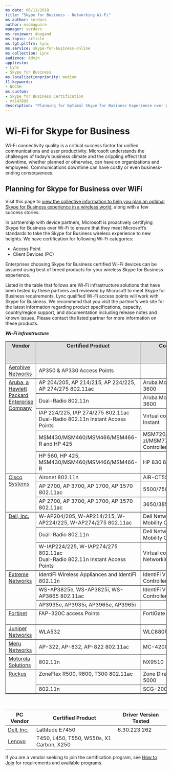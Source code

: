 ```yaml
---
ms.date: 06/11/2018
title: "Skype for Business - Networking Wi-Fi"
ms.author: serdars
author: msdmaguire
manager: serdars
ms.reviewer: dougand
ms.topic: article
ms.tgt.pltfrm: lync
ms.service: skype-for-business-online
ms.collection: Lync
audience: Admin
appliesto:
- Lync
- Skype for Business 
ms.localizationpriority: medium
f1.keywords:
- NOCSH
ms.custom:
- Skype for Business Certification
- mt147899
description: "Planning for Optimal Skype for Business Experience over Wi-Fi provides the collective information to help you plan an optimal Skype for Business experience in a wireless world."
---
```


# Wi-Fi for Skype for Business
Wi-Fi connectivity quality is a critical success factor for unified communications and user productivity. Microsoft understands the challenges of today’s business climate and the crippling effect that downtime, whether planned or otherwise, can have on organizations and employees. Communications downtime can have costly or even business-ending consequences.

## Planning for Skype for Business over WiFi
Visit this page to [view the collective information to help you plan an optimal Skype for Business experience in a wireless world](plan-wifi.md), along with a few success stories.

In partnership with device partners, Microsoft is proactively certifying Skype for Business over Wi-Fi to ensure that they meet Microsoft’s standards to take the Skype for Business wireless experience to new heights. We have certification for following Wi-Fi categories:
- Access Point
- Client Devices (PC)

Enterprises choosing Skype for Business certified Wi-Fi devices can be assured using best of breed products for your wireless Skype for Business experience.

Listed in the table that follows are Wi-Fi infrastructure solutions that have been tested by these partners and reviewed by Microsoft to meet Skype for Business requirements. Lync qualified Wi-Fi access points will work with Skype for Business. We recommend that you visit the partner’s web site for the latest information regarding product specifications, capacity, country/region support, and documentation including release notes and known issues. Please contact the listed partner for more information on these products.

 ***Wi-Fi Infrastructure***
<table border="1" cellpadding="5" cellspacing="" class="grid">
    <colgroup>
        <col width="83" />
        <col width="236" />
        <col width="306" />
        <col width="103" />
    </colgroup>
    <thead>
        <tr bgcolor="#DEDEDE">
            <td align="center" valign="top"><strong>Vendor</strong></td>
            <td align="center" valign="top"><strong>Certified Product</strong></td>
            <td align="center" valign="top"><strong>Controller Used</strong></td>
            <td align="center" valign="top"><strong>Firmware Version Tested</strong></td>
        </tr>
    </thead>
    <tbody>
        <tr>
            <td><a href="http://www.aerohive.com/products/access-points">Aerohive Networks</a></td>
            <td>AP350 &amp; AP330 Access Points</td>
            <td> </td>
            <td>HiveOS 6.4r1</td>
        </tr>
        <tr align="left" valign="top">
            <td rowspan="5"><a href="https://www.arubanetworks.com/">Aruba, a Hewlett Packard Enterprise Company</a></td>
            <td>AP 204/205, AP 214/215, AP 224/225, AP 274/275 802.11ac</td>
            <td>Aruba Mobility Controller 3600</td>
            <td>AOS 6.4.2.0</td>
        </tr>
        <tr>
            <td>Dual-Radio 802.11n</td>
            <td>Aruba Mobility Controller 3600</td>
            <td>AOS 6.1.3.2</td>
        </tr>
        <tr>
            <td>IAP 224/225, IAP 274/275 802.11ac<br />Dual-Radio 802.11n Instant Access Points</td>
            <td>Virtual controller for Aruba Instant</td>
            <td>4.0.0.7</td>
        </tr>
        <tr>
            <td>MSM430/MSM460/MSM466/MSM466-R and HP 425</td>
            <td>MSM720/MSM760/MSM765 zl/MSM775 zl Wireless LAN Controllers</td>
            <td>6.0.1.1</td>
        </tr>
        <tr>
            <td>HP 560, HP 425, MSM430/MSM460/MSM466/MSM466-R</td>
            <td>HP 830 8G</td>
            <td>3507P26</td>
        </tr>
        <tr align="left" valign="top">
            <td rowspan="3"><a href="https://support.ruckuswireless.com/">Cisco Systems</a></td>
            <td>Aironet 802.11n</td>
            <td>AIR-CT5508-K9</td>
            <td>SW 7.6</td>
        </tr>
        <tr>
            <td>AP 2700, AP 3700, AP 1700, AP 1570 802.11ac</td>
            <td>5500/7500/8500/WiSM2</td>
            <td>AireOS 8.0.100.0</td>
        </tr>
        <tr>
            <td>AP 2700, AP 3700, AP 1700, AP 1570 802.11ac</td>
            <td>3650/3850/5760</td>
            <td>IOS-XE 03.07.00E</td>
        </tr>
        <tr align="left" valign="top">
            <td rowspan="3"><a href="https://www.dell.com/us/business/p/powerconnect-w-series?~ck=anav">Dell, Inc.</a></td>
            <td>W-AP204/205, W-AP214/215, W-AP224/225, W-AP274/275 802.11ac</td>
            <td>Dell Networking W-Series Mobility Controller W-3600</td>
            <td>AOS 6.4.2.0 and higher</td>
        </tr>
        <tr>
            <td>Dual-Radio 802.11n</td>
            <td>Dell Networking W-Series Mobility Controller W-3601</td>
            <td>AOS 6.1.3.2 and higher</td>
        </tr>
        <tr>
            <td>W-IAP224/225, W-IAP274/275 802.11ac<br />Dual-Radio 802.11n Instant Access Points</td>
            <td>Virtual controller for Dell Networking W-Series Instant</td>
            <td>4.0.0.7 and higher</td>
        </tr>
        <tr align="left" valign="top">
            <td rowspan="3"><a href="https://www.extremenetworks.com/">Extreme Networks</a></td>
            <td>IdentiFi Wireless Appliances and IdentiFi 802.11n</td>
            <td>IdentiFi V2110 Virtual Controller on Vmware</td>
            <td>9.01.01.0228</td>
        </tr>
        <tr>
            <td>WS-AP3825e, WS-AP3825i, WS-AP3865 802.11ac</td>
            <td>IdentiFi V2110 Virtual Controller on Vmware</td>
            <td>09.12.01.0067</td>
        </tr>
        <tr>
            <td>AP3935e, AP3935i, AP3965e, AP3965i</td>
            <td> </td>
            <td> </td>
        </tr>
        <tr align="left" valign="top">
            <td><a href="https://www.fortinet.com/products.html">Fortinet</a></td>
            <td>FAP-320C access Points</td>
            <td>FortiGate 600D </td>
            <td>FortiOS v5.6.2 build 1486 (GA</td>
        </tr>
        <tr>
            <td><a href="https://www.juniper.net/us/en/partners/technology-alliances/unified-communications/">Juniper Networks</a></td>
            <td>WLA532</td>
            <td>WLC880R</td>
            <td>MSS 8.0</td>
        </tr>
        <tr>
            <td><a href="http://www.merunetworks.com/products/technology/microsoft-lync/index.html">Meru Networks</a></td>
            <td>AP-322, AP-832, AP-822 802.11ac</td>
            <td>MC-4200</td>
            <td>6.1.2</td>
        </tr>
        <tr>
            <td><a href="https://www.motorolasolutions.com">Motorola Solutions</a></td>
            <td>802.11n</td>
            <td>NX9510</td>
            <td>WiNG 5.5.0.0</td>
        </tr>
        <tr align="left" valign="top">
            <td rowspan="2"><a href="https://www.commscope.com/ruckus">Ruckus</a></td>
            <td>ZoneFlex R500, R600, T300 802.11ac</td>
            <td>Zone Director 1200, 3000, 5000</td>
            <td>9.9.0/0 build 118</td>
        </tr>
        <tr>
            <td>802.11n</td>
            <td>SCG-200</td>
            <td>SCG 2.5</td>
        </tr>
    </tbody>
</table>
<br>

|PC Vendor|Certified Product|Driver Version Tested|
|---|---|---|
|[Dell, Inc.](https://www.dell.com/us/business/p/latitude-e7450-ultrabook/pd)|Lattitude E7450|6.30.223.262|
|[Lenovo](http://shop.lenovo.com/us/en/laptops/)|T450, L450, T550, W550s, X1 Carbon, X250||

If you are a vendor seeking to join the certification program, see [How to Join](how-to-join.md) for requirements and available programs.

